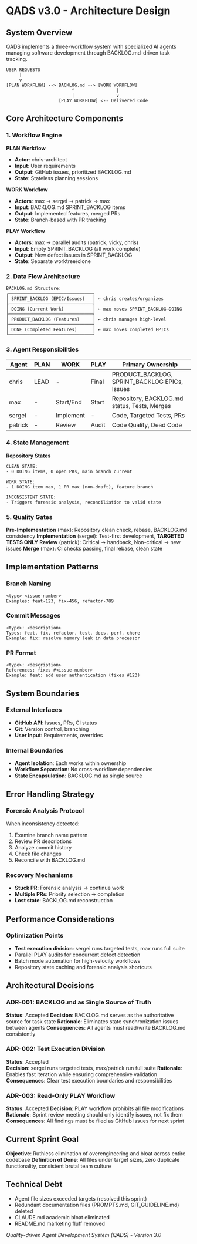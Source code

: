 # QADS v3.0 - Architecture Design

## System Overview

QADS implements a three-workflow system with specialized AI agents managing software development through BACKLOG.md-driven task tracking.

```
USER REQUESTS
     |
     v
[PLAN WORKFLOW] --> BACKLOG.md --> [WORK WORKFLOW]
                         ^                |
                         |                v
                    [PLAY WORKFLOW] <-- Delivered Code
```

## Core Architecture Components

### 1. Workflow Engine

**PLAN Workflow**
- **Actor**: chris-architect
- **Input**: User requirements
- **Output**: GitHub issues, prioritized BACKLOG.md
- **State**: Stateless planning sessions

**WORK Workflow**
- **Actors**: max → sergei → patrick → max
- **Input**: BACKLOG.md SPRINT_BACKLOG items
- **Output**: Implemented features, merged PRs
- **State**: Branch-based with PR tracking

**PLAY Workflow**
- **Actors**: max → parallel audits (patrick, vicky, chris)
- **Input**: Empty SPRINT_BACKLOG (all work complete)
- **Output**: New defect issues in SPRINT_BACKLOG
- **State**: Separate worktree/clone

### 2. Data Flow Architecture

```
BACKLOG.md Structure:
┌────────────────────────────────┐
│ SPRINT_BACKLOG (EPIC/Issues)   │ ← chris creates/organizes
├────────────────────────────────┤
│ DOING (Current Work)           │ ← max moves SPRINT_BACKLOG→DOING
├────────────────────────────────┤
│ PRODUCT_BACKLOG (Features)     │ ← chris manages high-level
├────────────────────────────────┤
│ DONE (Completed Features)      │ ← max moves completed EPICs
└────────────────────────────────┘
```

### 3. Agent Responsibilities

| Agent | PLAN | WORK | PLAY | Primary Ownership |
|-------|------|------|------|-------------------|
| chris | LEAD | - | Final | PRODUCT_BACKLOG, SPRINT_BACKLOG EPICs, Issues |
| max | - | Start/End | Start | Repository, BACKLOG.md status, Tests, Merges |
| sergei | - | Implement | - | Code, Targeted Tests, PRs |
| patrick | - | Review | Audit | Code Quality, Dead Code |

### 4. State Management

**Repository States**
```
CLEAN STATE:
- 0 DOING items, 0 open PRs, main branch current

WORK STATE:
- 1 DOING item max, 1 PR max (non-draft), feature branch

INCONSISTENT STATE:
- Triggers forensic analysis, reconciliation to valid state
```

### 5. Quality Gates

**Pre-Implementation** (max): Repository clean check, rebase, BACKLOG.md consistency
**Implementation** (sergei): Test-first development, **TARGETED TESTS ONLY**
**Review** (patrick): Critical → handback, Non-critical → new issues
**Merge** (max): CI checks passing, final rebase, clean state

## Implementation Patterns

### Branch Naming
```
<type>-<issue-number>
Examples: feat-123, fix-456, refactor-789
```

### Commit Messages
```
<type>: <description>
Types: feat, fix, refactor, test, docs, perf, chore
Example: fix: resolve memory leak in data processor
```

### PR Format
```
<type>: <description>
References: fixes #<issue-number>
Example: feat: add user authentication (fixes #123)
```

## System Boundaries

### External Interfaces
- **GitHub API**: Issues, PRs, CI status
- **Git**: Version control, branching
- **User Input**: Requirements, overrides

### Internal Boundaries
- **Agent Isolation**: Each works within ownership
- **Workflow Separation**: No cross-workflow dependencies
- **State Encapsulation**: BACKLOG.md as single source

## Error Handling Strategy

### Forensic Analysis Protocol
When inconsistency detected:
1. Examine branch name pattern
2. Review PR descriptions  
3. Analyze commit history
4. Check file changes
5. Reconcile with BACKLOG.md

### Recovery Mechanisms
- **Stuck PR**: Forensic analysis → continue work
- **Multiple PRs**: Priority selection → completion
- **Lost state**: BACKLOG.md reconstruction

## Performance Considerations

### Optimization Points
- **Test execution division**: sergei runs targeted tests, max runs full suite
- Parallel PLAY audits for concurrent defect detection
- Batch mode automation for high-velocity workflows
- Repository state caching and forensic analysis shortcuts

## Architectural Decisions

### ADR-001: BACKLOG.md as Single Source of Truth
**Status**: Accepted
**Decision**: BACKLOG.md serves as the authoritative source for task state
**Rationale**: Eliminates state synchronization issues between agents
**Consequences**: All agents must read/write BACKLOG.md consistently

### ADR-002: Test Execution Division
**Status**: Accepted  
**Decision**: sergei runs targeted tests, max/patrick run full suite
**Rationale**: Enables fast iteration while ensuring comprehensive validation
**Consequences**: Clear test execution boundaries and responsibilities

### ADR-003: Read-Only PLAY Workflow
**Status**: Accepted
**Decision**: PLAY workflow prohibits all file modifications
**Rationale**: Sprint review meeting should only identify issues, not fix them
**Consequences**: All findings must be filed as GitHub issues for next sprint

## Current Sprint Goal

**Objective**: Ruthless elimination of overengineering and bloat across entire codebase
**Definition of Done**: All files under target sizes, zero duplicate functionality, consistent brutal team culture

## Technical Debt

- Agent file sizes exceeded targets (resolved this sprint)
- Redundant documentation files (PROMPTS.md, GIT_GUIDELINE.md) deleted
- CLAUDE.md academic bloat eliminated
- README.md marketing fluff removed

*Quality-driven Agent Development System (QADS) - Version 3.0*
